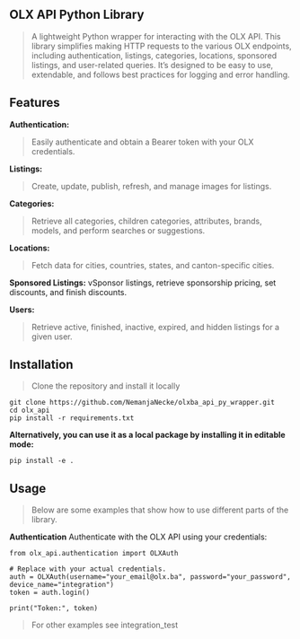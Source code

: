 ## OLX API Python Library
>A lightweight Python wrapper for interacting with the OLX API. This library simplifies making HTTP requests to the various OLX endpoints, including authentication, listings, categories, locations, sponsored listings, and user-related queries. It’s designed to be easy to use, extendable, and follows best practices for logging and error handling.

## Features
**Authentication:**
>Easily authenticate and obtain a Bearer token with your OLX credentials.

**Listings:**
>Create, update, publish, refresh, and manage images for listings.

**Categories:**
>Retrieve all categories, children categories, attributes, brands, models, and perform searches or suggestions.

**Locations:**
>Fetch data for cities, countries, states, and canton-specific cities.

**Sponsored Listings:**
vSponsor listings, retrieve sponsorship pricing, set discounts, and finish discounts.

**Users:**
>Retrieve active, finished, inactive, expired, and hidden listings for a given user.

## Installation
>Clone the repository and install it locally
```
git clone https://github.com/NemanjaNecke/olxba_api_py_wrapper.git
cd olx_api
pip install -r requirements.txt
```

**Alternatively, you can use it as a local package by installing it in editable mode:**
```
pip install -e .
```

## Usage
>Below are some examples that show how to use different parts of the library.

**Authentication**
Authenticate with the OLX API using your credentials:
```
from olx_api.authentication import OLXAuth

# Replace with your actual credentials.
auth = OLXAuth(username="your_email@olx.ba", password="your_password", device_name="integration")
token = auth.login()

print("Token:", token)
```

>For other examples see integration_test

